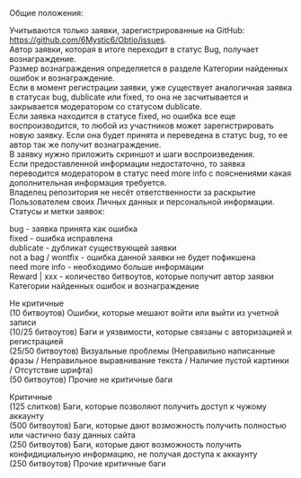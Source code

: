 Общие положения:


Учитываются только заявки, зарегистрированные на GitHub: https://github.com/6Mystic6/Obtio/issues.  
Автор заявки, которая в итоге переходит в статус Bug, получает вознаграждение.  
Размер вознаграждения определяется в разделе Категории найденных ошибок и вознаграждение.  
Если в момент регистрации заявки, уже существует аналогичная заявка в статусах bug, dublicate или fixed, то она не засчитывается и закрывается модератором со статусом dublicate.  
Если заявка находится в статусе fixed, но ошибка все еще воспроизводится, то любой из участников может зарегистрировать новую заявку. Если она будет принята и переведена в статус bug, то ее автор так же получит вознаграждение.  
В заявку нужно приложить скриншот и шаги воспроизведения.  
Если предоставленной информации недостаточно, то заявка переводится модератором в статус need more info с пояснениями какая дополнительная информация требуется.  
Владелец репозитория не несёт ответственности за раскрытие Пользователем своих Личных данных и персональной информации.  
Статусы и метки заявок:  

bug - заявка принята как ошибка  
fixed - ошибка исправлена  
dublicate - дубликат существующей заявки  
not a bag / wontfix - ошибка данной заявки не будет пофикшена  
need more info - необходимо больше информации  
Reward | xxx - количество битвоутов, которые получит автор заявки  
Категории найденных ошибок и вознаграждение  

Не критичные  
(10 битвоутов) Ошибки, которые мешают войти или выйти из учетной записи  
(10/25 битвоутов) Баги и уязвимости, которые связаны с авторизацией и регистрацией  
(25/50 битвоутов) Визуальные проблемы (Неправильно написанные фразы / Неправильное выравнивание текста / Наличие пустой картинки / Отсутствие шрифта)  
(50 битвоутов) Прочие не критичные баги  

Критичные  
(125 слитков) Баги, которые позволяют получить доступ к чужому аккаунту  
(500 битвоутов) Баги, которые дают возможность получить полностью или частично базу данных сайта  
(250 битвоутов) Баги, которые дают возможность получить конфидициальную информацию, не получая доступа к аккаунту  
(250 битвоутов) Прочие критичные баги  
